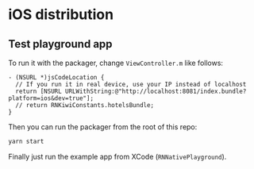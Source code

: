 # iOS distribution

## Test playground app

To run it with the packager, change `ViewController.m` like follows:

```objc
- (NSURL *)jsCodeLocation {
  // If you run it in real device, use your IP instead of localhost 
  return [NSURL URLWithString:@"http://localhost:8081/index.bundle?platform=ios&dev=true"];
  // return RNKiwiConstants.hotelsBundle;
}
```

Then you can run the packager from the root of this repo:

```bash
yarn start
```

Finally just run the example app from XCode (`RNNativePlayground`).
